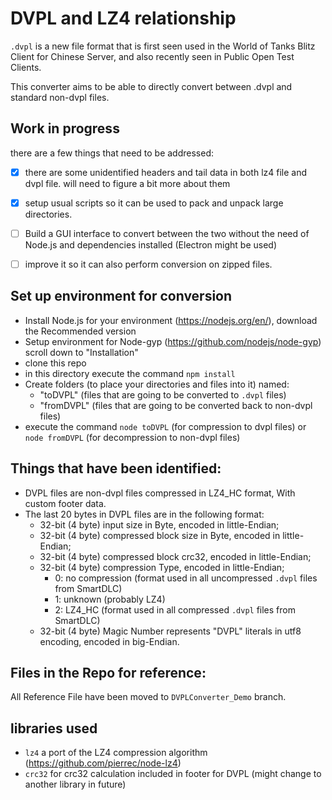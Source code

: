 # DVPL and LZ4 relationship

`.dvpl` is a new file format that is first seen used in the World of Tanks Blitz Client for Chinese Server, and also recently seen in Public Open Test Clients. 

This converter aims to be able to directly convert between .dvpl and standard non-dvpl files.

## Work in progress
 
there are a few things that need to be addressed:

- [x] there are some unidentified headers and tail data in both lz4 file and dvpl file. will need to figure a bit more about them
- [x] setup usual scripts so it can be used to pack and unpack large directories.
- [ ] Build a GUI interface to convert between the two without the need of Node.js and dependencies installed (Electron might be used)
- [ ] improve it so it can also perform conversion on zipped files.


## Set up environment for conversion

- Install Node.js for your environment (https://nodejs.org/en/), download the Recommended version
- Setup environment for Node-gyp (https://github.com/nodejs/node-gyp) scroll down to "Installation"
- clone this repo
- in this directory execute the command `npm install`
- Create folders (to place your directories and files into it) named: 
    - "toDVPL" (files that are going to be converted to `.dvpl` files)
    - "fromDVPL" (files that are going to be converted back to non-dvpl files)
- execute the command `node toDVPL` (for compression to dvpl files) or `node fromDVPL` (for decompression to non-dvpl files)
## Things that have been identified:

- DVPL files are non-dvpl files compressed in LZ4_HC format, With custom footer data.
- The last 20 bytes in DVPL files are in the following format:
    - 32-bit (4 byte) input size in Byte, encoded in little-Endian;
    - 32-bit (4 byte) compressed block size in Byte, encoded in little-Endian;
    - 32-bit (4 byte) compressed block crc32, encoded in little-Endian;
    - 32-bit (4 byte) compression Type, encoded in little-Endian;
        - 0: no compression (format used in all uncompressed `.dvpl` files from SmartDLC)
        - 1: unknown (probably LZ4)
        - 2: LZ4_HC (format used in all compressed `.dvpl` files from SmartDLC)    
    - 32-bit (4 byte) Magic Number represents "DVPL" literals in utf8 encoding, encoded in big-Endian.
        
## Files in the Repo for reference:

All Reference File have been moved to `DVPLConverter_Demo` branch.

## libraries used

- `lz4` a port of the LZ4 compression algorithm (https://github.com/pierrec/node-lz4)
- `crc32` for crc32 calculation included in footer for DVPL (might change to another library in future)